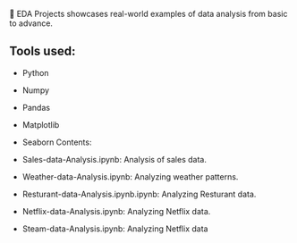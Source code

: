 📂 EDA Projects showcases real-world examples of data analysis from basic to advance.

## Tools used:
- Python
- Numpy
- Pandas
- Matplotlib
- Seaborn
Contents:

- Sales-data-Analysis.ipynb: Analysis of sales data.
- Weather-data-Analysis.ipynb: Analyzing weather patterns.
- Resturant-data-Analysis.ipynb.ipynb: Analyzing Resturant data.
- Netflix-data-Analysis.ipynb: Analyzing Netflix data.
- Steam-data-Analysis.ipynb: Analyzing Netflix data